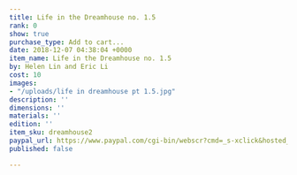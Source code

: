 ```yaml
---
title: Life in the Dreamhouse no. 1.5
rank: 0
show: true
purchase_type: Add to cart...
date: 2018-12-07 04:38:04 +0000
item_name: Life in the Dreamhouse no. 1.5
by: Helen Lin and Eric Li
cost: 10
images:
- "/uploads/life in dreamhouse pt 1.5.jpg"
description: ''
dimensions: ''
materials: ''
edition: ''
item_sku: dreamhouse2
paypal_url: https://www.paypal.com/cgi-bin/webscr?cmd=_s-xclick&hosted_button_id=UC6RSZ9DSU47Q
published: false

---
```

